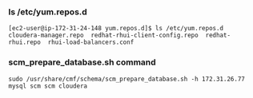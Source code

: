 ### ls /etc/yum.repos.d

```
[ec2-user@ip-172-31-24-148 yum.repos.d]$ ls /etc/yum.repos.d
cloudera-manager.repo  redhat-rhui-client-config.repo  redhat-rhui.repo  rhui-load-balancers.conf
```

### scm_prepare_database.sh command
```
sudo /usr/share/cmf/schema/scm_prepare_database.sh -h 172.31.26.77 mysql scm scm cloudera
```
